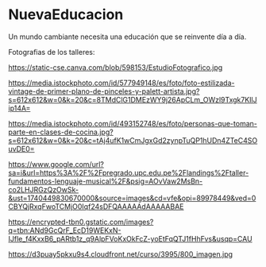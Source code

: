 # NuevaEducacion
Un mundo cambiante necesita una educación que se reinvente día a día.

Fotografias de los talleres:

https://static-cse.canva.com/blob/598153/EstudioFotografico.jpg

https://media.istockphoto.com/id/577949148/es/foto/foto-estilizada-vintage-de-primer-plano-de-pinceles-y-palett-artista.jpg?s=612x612&w=0&k=20&c=8TMdClG1DMEzWY9j26ApCLm_OWzl9Txgk7KIlJip14A=

https://media.istockphoto.com/id/493152748/es/foto/personas-que-toman-parte-en-clases-de-cocina.jpg?s=612x612&w=0&k=20&c=tAj4ufK1wCmJgxGd2zynpTuQP1hUDn4ZTeC4SOuvDE0=

https://www.google.com/url?sa=i&url=https%3A%2F%2Fpregrado.upc.edu.pe%2Flandings%2Ftaller-fundamentos-lenguaje-musical%2F&psig=AOvVaw2MsBn-co2LHJRGzQzOwSk-&ust=1740449830670000&source=images&cd=vfe&opi=89978449&ved=0CBYQjRxqFwoTCMjO0Iqf24sDFQAAAAAdAAAAABAE

https://encrypted-tbn0.gstatic.com/images?q=tbn:ANd9GcQrF_EcD19WEKxN-IJfle_f4KxxB6_pARtb1z_q9AlpFVoKxOkFcZ-yoEtFqQTJ1fHhFvs&usqp=CAU

https://d3puay5pkxu9s4.cloudfront.net/curso/3995/800_imagen.jpg